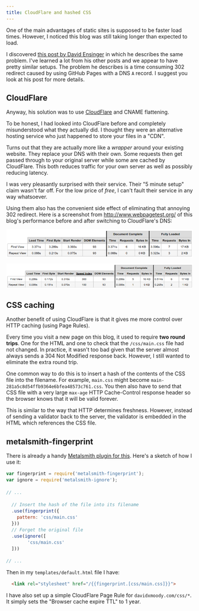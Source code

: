 ```yaml
---
title: CloudFlare and hashed CSS
---
```


One of the main advantages of static sites is supposed to be faster load times. However, I noticed this blog was still taking longer than expected to load. 

I discovered [this post by David Ensinger](http://davidensinger.com/2014/04/transferring-the-dns-from-namecheap-to-cloudflare-for-github-pages/) in which he describes the same problem. I've learned a lot from his other posts and we appear to have pretty similar setups. The problem he describes is a time consuming 302 redirect caused by using GitHub Pages with a DNS `A` record. I suggest you look at his post for more details. 


## CloudFlare

Anyway, his solution was to use [CloudFlare](https://www.cloudflare.com/) and CNAME flattening. 

To be honest, I had looked into CloudFlare before and completely misunderstood what they actually did. I thought they were an alternative hosting service who just happened to store your files in a "CDN". 

Turns out that they are actually more like a *wrapper* around your existing website. They replace your DNS with their own. Some requests then get passed through to your original server while some are cached by CloudFlare. This both reduces traffic for your own server as well as possibly reducing latency. 

I was very pleasantly surprised with their service. Their "5 minute setup" claim wasn't far off. For the low price of *free*, I can't fault their service in any way whatsoever. 

Using them also has the convenient side effect of eliminating that annoying 302 redirect. Here is a screenshot from <http://www.webpagetest.org/> of this blog's performance before and after switching to CloudFlare's DNS:

![Before: 3.371s first view, 0.088s repeat view](/images/cloudflare-and-hashed-css/before.png)

![After: 0.289s first view, 0.089s repeat view](/images/cloudflare-and-hashed-css/after.png)

## CSS caching 

Another benefit of using CloudFlare is that it gives me more control over HTTP caching (using Page Rules).

Every time you visit a new page on this blog, it used to require **two round trips**. One for the HTML and one to check that the `/css/main.css` file had not changed. In practice, it wasn't too bad given that the server almost always sends a 304 Not Modified response back. However, I still wanted to eliminate the extra round trip. 

One common way to do this is to insert a hash of the contents of the CSS file into the filename. For example, `main.css` might become `main-281a5c8d54ffb9364e6bfea48573c761.css`. You then also have to send that CSS file with a very large `max-age` HTTP Cache-Control response header so the browser knows that it will be valid forever. 

This is similar to the way that HTTP determines freshness. However, instead of sending a validator back to the server, the validator is embedded in the HTML which references the CSS file. 

## metalsmith-fingerprint

There is already a handy [Metalsmith plugin for this](https://github.com/christophercliff/metalsmith-fingerprint). Here's a sketch of how I use it:

```js
var fingerprint = require('metalsmith-fingerprint');
var ignore = require('metalsmith-ignore');

// ...

  // Insert the hash of the file into its filename
  .use(fingerprint({
    pattern: 'css/main.css'
  }))
  // Forget the original file
  .use(ignore([
        'css/main.css'
  ]))

// ...
```

Then in my `templates/default.html` file I have:

```html
  <link rel="stylesheet" href="/{{fingerprint.[css/main.css]}}">
```

I have also set up a simple CloudFlare Page Rule for `davidxmoody.com/css/*`. It simply sets the "Browser cache expire TTL" to 1 year. 
